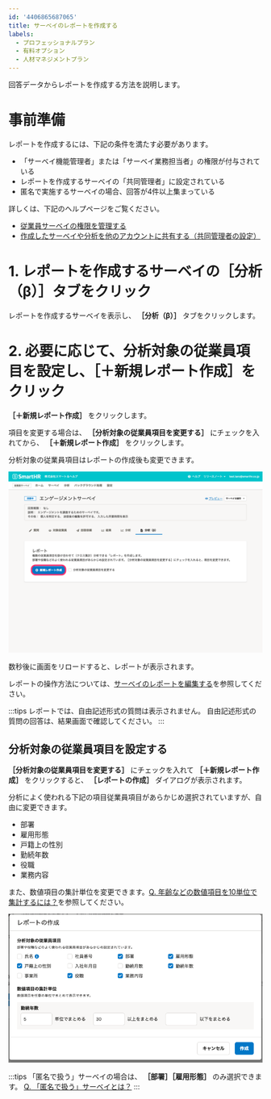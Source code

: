 ```yaml
---
id: '4406865687065'
title: サーベイのレポートを作成する
labels:
  - プロフェッショナルプラン
  - 有料オプション
  - 人材マネジメントプラン
---
```

回答データからレポートを作成する方法を説明します。

# 事前準備

レポートを作成するには、下記の条件を満たす必要があります。

- 「サーベイ機能管理者」または「サーベイ業務担当者」の権限が付与されている
- レポートを作成するサーベイの「共同管理者」に設定されている
- 匿名で実施するサーベイの場合、回答が4件以上集まっている

詳しくは、下記のヘルプページをご覧ください。

- [従業員サーベイの権限を管理する](https://knowledge.smarthr.jp/hc/ja/articles/360049602014)
- [作成したサーベイや分析を他のアカウントに共有する（共同管理者の設定）](https://knowledge.smarthr.jp/hc/ja/articles/4402361764633)

# 1\. レポートを作成するサーベイの［分析（β）］タブをクリック

レポートを作成するサーベイを表示し、 **［分析（β）］** タブをクリックします。

# 2\. 必要に応じて、分析対象の従業員項目を設定し、［＋新規レポート作成］をクリック

 **［＋新規レポート作成］** をクリックします。

項目を変更する場合は、 **［分析対象の従業員項目を変更する］** にチェックを入れてから、 **［＋新規レポート作成］** をクリックします。

分析対象の従業員項目はレポートの作成後も変更できます。

![](./_________.png)

数秒後に画面をリロードすると、レポートが表示されます。

レポートの操作方法については、[サーベイのレポートを編集する](https://knowledge.smarthr.jp/hc/ja/articles/4406865715993)を参照してください。

:::tips
レポートでは、自由記述形式の質問は表示されません。
自由記述形式の質問の回答は、結果画面で確認してください。
:::

## 分析対象の従業員項目を設定する

 **［分析対象の従業員項目を変更する］** にチェックを入れて **［＋新規レポート作成］** をクリックすると、 **［レポートの作成］** ダイアログが表示されます。

分析によく使われる下記の項目従業員項目があらかじめ選択されていますが、自由に変更できます。

- 部署
- 雇用形態
- 戸籍上の性別
- 勤続年数
- 役職
- 業務内容

また、数値項目の集計単位を変更できます。[Q. 年齢などの数値項目を10単位で集計するには？](https://knowledge.smarthr.jp/hc/ja/articles/360061809773)を参照してください。

![_______.png](./_______.png)

:::tips
「匿名で扱う」サーベイの場合は、 **［部署］［雇用形態］** のみ選択できます。
[Q. 「匿名で扱う」サーベイとは？](https://knowledge.smarthr.jp/hc/ja/articles/900005669166)
:::
